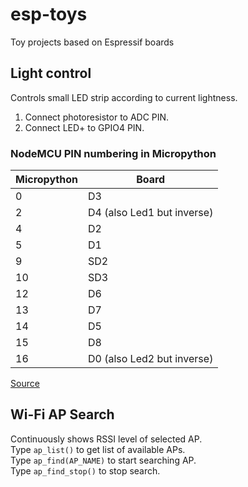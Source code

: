 # esp-toys
Toy projects based on Espressif boards

## Light control
Controls small LED strip according to current lightness.  
1. Connect photoresistor to ADC PIN.  
2. Connect LED+ to GPIO4 PIN.  

### NodeMCU PIN numbering in Micropython
| Micropython | Board                      |
|-------------|----------------------------|
| 0           | D3                         |
| 2           | D4 (also Led1 but inverse) |
| 4           | D2                         |
| 5           | D1                         |
| 9           | SD2                        |
| 10          | SD3                        |
| 12          | D6                         |
| 13          | D7                         |
| 14          | D5                         |
| 15          | D8                         |
| 16          | D0 (also Led2 but inverse) |

[Source](https://forum.micropython.org/viewtopic.php?p=21483&sid=3b1a4d930261549b9694cbeb5a9e03d3#p21483)  
  
## Wi-Fi AP Search
Continuously shows RSSI level of selected AP.  
Type `ap_list()` to get list of available APs.  
Type `ap_find(AP_NAME)` to start searching AP.  
Type `ap_find_stop()` to stop search.  
